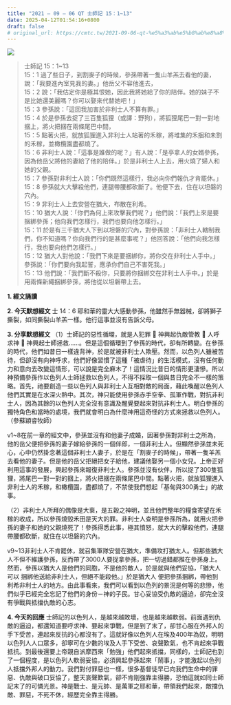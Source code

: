 ```yaml
---
title: "2021 – 09 – 06 QT 士師記 15：1~13"
date: 2025-04-12T01:54:16+0800
draft: false
# original_url: https://cmtc.tw/2021-09-06-qt-%e5%a3%ab%e5%b8%ab%e8%a8%98-15%ef%bc%9a113
---
```


![](/images/qt.jpg)
> 士師記 15：1\~13  
> 15：1 過了些日子，到割麥子的時候，參孫帶著一隻山羊羔去看他的妻，說：「我要進內室見我的妻。」他岳父不容他進去，  
> 15：2 說：「我估定你是極其恨她，因此我將她給了你的陪伴。她的妹子不是比她還美麗嗎？你可以娶來代替她吧！」  
> 15：3 參孫說：「這回我加害於非利士人不算有罪。」  
> 15：4 於是參孫去捉了三百隻狐狸（或譯：野狗），將狐狸尾巴一對一對地捆上，將火把捆在兩條尾巴中間，  
> 15：5 點著火把，就放狐狸進入非利士人站著的禾稼，將堆集的禾捆和未割的禾稼，並橄欖園盡都燒了。  
> 15：6 非利士人說：「這事是誰做的呢？」有人說：「是亭拿人的女婿參孫，因為他岳父將他的妻給了他的陪伴。」於是非利士人上去，用火燒了婦人和她的父親。  
> 15：7 參孫對非利士人說：「你們既然這樣行，我必向你們報仇才肯罷休。」  
> 15：8 參孫就大大擊殺他們，連腿帶腰都砍斷了。他便下去，住在以坦磐的穴內。  
> 15：9 非利士人上去安營在猶大，布散在利希。  
> 15：10 猶大人說：「你們為何上來攻擊我們呢？」他們說：「我們上來是要捆綁參孫；他向我們怎樣行，我們也要向他怎樣行。」  
> 15：11 於是有三千猶大人下到以坦磐的穴內，對參孫說：「非利士人轄制我們，你不知道嗎？你向我們行的是甚麼事呢？」他回答說：「他們向我怎樣行，我也要向他們怎樣行。」  
> 15：12 猶大人對他說：「我們下來是要捆綁你，將你交在非利士人手中。」參孫說：「你們要向我起誓，應承你們自己不害死我。」  
> 15：13 他們說：「我們斷不殺你，只要將你捆綁交在非利士人手中。」於是用兩條新繩捆綁參孫，將他從以坦磐帶上去。

**1. 經文誦讀**

**2.  今天默想經文**
士 14：6 耶和華的靈大大感動參孫，他雖然手無器械，卻將獅子撕裂，如同撕裂山羊羔一樣。他行這事並沒有告訴父母。

**3. 分享默想經文**
（1）士師記的惡性循環，就是人犯罪  神興起仇敵管教  人呼求神  神興起士師拯救……。但是這個循環到了參孫的時代，卻有所轉變。在參孫的時代，他們如昔日一樣違背神，於是就被非利士人欺壓。然而，以色列人雖被苦待，但卻沒有向神呼求，他們好像習慣了這種「被虐待」的生活模式，沒有任何動力和意向去改變這情形，可以說是完全麻木了！這情況比昔日的情形更淒慘。所以神預備參孫作以色列人士師拯救以色列人，不得不採取一個與昔日完全不一樣的策略。首先，祂要創造一些以色列人與非利士人互相對敵的局面，藉此喚醒以色列人他們其實是在水深火熱中。其次，神只能使用參孫赤手空拳、孤軍作戰，對抗非利士人，因為其餘的以色列人完全沒有意識及醒覺要起來對抗非利士人。明白參孫的獨特角色和當時的處境，我們就會明白為什麼神用這奇怪的方式來拯救以色列人。（參蘇穎睿牧師）

v1\~8在前一章的經文中，參孫並沒有和他妻子成婚，因著參孫對非利士之所為，他的岳父便把參孫的妻子嫁給參孫的一個伴郎，一個非利士人。但顯然參孫並未死心，心中仍然掛念著這個非利士人妻子，於是在「割麥子的時候」，帶著一隻羊羔去看他的妻子。但是他的岳父拒絕把女子給他，建議他娶另一個小女兒。上帝正好利用這事的發展，興起參孫來報復非利士人。參孫並沒有伙伴，所以捉了300隻狐狸，將尾巴一對一對的捆上，將火把捆在兩條尾巴中間。點著火把，就放狐狸進入非利士人的禾稼，和橄欖園，盡都燒了，不禁使我們想起「基甸與300勇士」的故事。

（2）非利士人所拜的偶像是大䘱，是五穀之神明，並且他們整年的糧食寄望在禾稼的收成，所以參孫燒毀禾田是天大的罪。非利士人查明是參孫所為，就用火把參孫的妻子和她的父親燒死了！參孫得悉此事，極其憤怒，就大大的擊殺他們，連腿帶腰都砍斷，就住在以坦磐的穴內。

v9\~13非利士人不肯罷休，就召集軍隊安營在猶大，準備攻打猶太人。但那些猶大人不但不維護參孫，反而帶了3000人要捉拿參孫，把一切過錯都推在參孫身上。然而，參孫以猶大人是他們的同胞，不是他的敵人，於是就與他們妥協，「猶大人可以 捆綁他送給非利士人，但絕不能殺他。」於是猶大人 便把參孫捆綁，帶他到利希非利士人的地方。由此事看來，我們可以看到以色列的景況是何等的悲慘，他們似乎已經完全忘記了他們的身份－神的子民。甘心妥協受仇敵的逼迫，卻完全沒有爭戰與抵擋仇敵的心志。

**4. 今天的回應**
士師記的以色列人，是越來越敗壞，也是越來越軟弱。前面遇到仇敵的逼迫，都還知道要呼求神、要起來爭戰，但是到了末了，卻甘心服在外邦人的手下受苦，連起來反抗的心都沒有了。這就好像以色列人在埃及400年為奴，明明以色列人人口眾多，卻寧可在少數的埃及人手下受苦、哀聲歎氣，也不肯起來爭戰抵抗。到最後還要上帝親自派摩西來「勉強」他們起來抵擋，同樣的，士師記也到了一個程度，是以色列人軟弱妥協，必須興起參孫起來「鬧事」，才能激起以色列人抵擋外邦人的動力。我們對付罪惡也一樣，很多基督徒早已向我們生命中的罪惡、仇敵與破口妥協了，整天哀聲歎氣，卻不肯剛強靠主得勝，恐怕這就如同士師記末了的可憐光景。神是戰士、是元帥、是萬軍之耶和華，帶領我們起來，敵擋仇敵、罪惡，不死不休，經歷完全靠主得勝。
